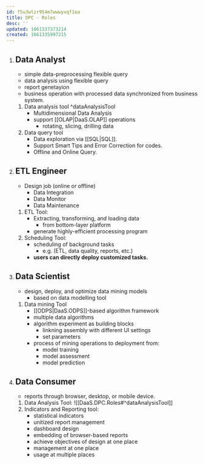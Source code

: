 ```yaml
---
id: f5u3wlzr954m7wwwyxqf1oa
title: DPC - Roles
desc: ''
updated: 1661337373214
created: 1661335997215
---
```

1. ## Data Analyst
    - simple data-preprocessing flexible query
    - data analysis using flexible query
    - report genetayion
    - business operation with processed data synchronized from business system.
    1. Data analysis tool ^dataAnalysisTool
        - Multidimensional Data Analysis
        - support [[OLAP|DaaS.OLAP]] operations
            - rotating, slicing, drilling data
    2. Data query tool
        - Data exploration via [[SQL|SQL]].
        - Support Smart Tips and Error Correction for codes.
        - Offline and Online Query.
2. ## ETL Engineer
    - Design job (online or offline)
        - Data Integration
        - Data Monitor
        - Data Maintenance
    1. ETL Tool:
        - Extracting, transforming, and loading data
            - from bottom-layer platform
        - generate highly-efficient processing program
    2. Scheduling Tool:
        - scheduling of background tasks
            - e.g. (ETL, data quality, reports, etc.)
        - **users can directly deploy customized tasks.**
3. ## Data Scientist
    - design, deploy, and optimize data mining models
        - based on data modelling tool
    1. Data mining Tool
        - [[ODPS|DaaS.ODPS]]-based algorithm framework
        - multiple data algorithms
        - algorithm experiment as building blocks
            - linkning assembly with different UI settings
            - set parameters
        - process of mining operations to deployment from:
            - model training
            - model assessment
            - model prediction
4. ## Data Consumer
    - reports through browser, desktop, or mobile device.
    1. Data Analysis Tool: ![[DaaS.DPC.Roles#^dataAnalysisTool]]
    2. Indicators and Reporting tool:
        - statistical indicators
        - unitized report management
        - dashboard design
        - embedding of browser-based reports
        - achieve objectives of design at one place
        - management at one place
        - usage at multiple places